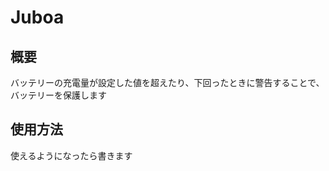 Juboa
=================

## 概要
バッテリーの充電量が設定した値を超えたり、下回ったときに警告することで、バッテリーを保護します

## 使用方法
使えるようになったら書きます
